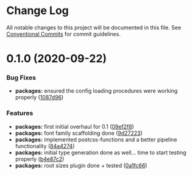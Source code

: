# Change Log

All notable changes to this project will be documented in this file.
See [Conventional Commits](https://conventionalcommits.org) for commit guidelines.

# 0.1.0 (2020-09-22)


### Bug Fixes

* **packages:** ensured the config loading procedures were working properly ([1087d96](https://github.com/scalar-css/scalar-css/commit/1087d96f8a9b675933c4ec41c7074d2b66f5e065))


### Features

* **packages:** first initial overhaul for 0.1 ([09ef2f8](https://github.com/scalar-css/scalar-css/commit/09ef2f881b90b07b7c773380538b65178ad86b11))
* **packages:** font family scaffolding done ([9d27223](https://github.com/scalar-css/scalar-css/commit/9d27223c1ffccd83f7c091b2300678e542768cf5))
* **packages:** implemented postcss-functions and a better pipeline functionality ([84a4274](https://github.com/scalar-css/scalar-css/commit/84a42742613ad7b3101cf3829912497ae0c6dd0f))
* **packages:** initial type generation done as well... time to start testing properly ([b4e87c2](https://github.com/scalar-css/scalar-css/commit/b4e87c2bcd321687f4339ecb02087a22071906b0))
* **packages:** root sizes plugin done + tested ([0a1fc66](https://github.com/scalar-css/scalar-css/commit/0a1fc6648ff84bc85127528bf5e7245b8b9b499d))

